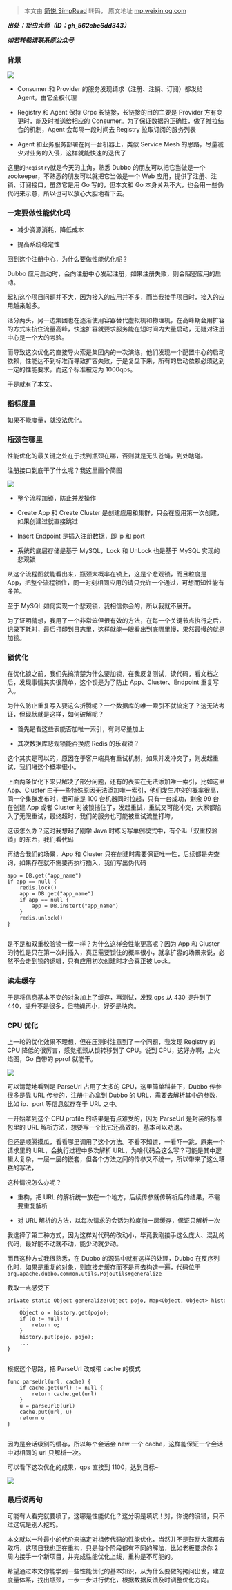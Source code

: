 > 本文由 [简悦 SimpRead](http://ksria.com/simpread/) 转码， 原文地址 [mp.weixin.qq.com](https://mp.weixin.qq.com/s?__biz=MjM5NTY1MjY0MQ==&mid=2650852053&idx=4&sn=a9a758bfcd0c8010d60ec970c3231bb9&chksm=bd015f9b8a76d68ded7bad4231a2d2950ef2ec35b32dad58e2a2b782d9e5f1a9f2d17481116e&scene=21#wechat_redirect)

_________出处：捉虫大师（ID：gh_562cbc6dd343）_________  

_________如若转载请联系原公众号_________

### 背景

![](https://mmbiz.qpic.cn/sz_mmbiz_png/xacdaKuBM0QMLm5ob22BJeS4lMiask4LPxa0Z8G577Ll6JIru2ib51KDHTwOzRDKwMd2Q7aDzdxm7I44ZDpibEDOA/640?wx_fmt=png)

*   Consumer 和 Provider 的服务发现请求（注册、注销、订阅）都发给 Agent，由它全权代理
    
*   Registry 和 Agent 保持 Grpc 长链接，长链接的目的主要是 Provider 方有变更时，能及时推送给相应的 Consumer。为了保证数据的正确性，做了推拉结合的机制，Agent 会每隔一段时间去 Registry 拉取订阅的服务列表
    
*   Agent 和业务服务部署在同一台机器上，类似 Service Mesh 的思路，尽量减少对业务的入侵，这样就能快速的迭代了
    

这里的`Registry`就是今天的主角，熟悉 Dubbo 的朋友可以把它当做是一个 zookeeper，不熟悉的朋友可以就把它当做是一个 Web 应用，提供了注册、注销、订阅接口，虽然它是用 Go 写的，但本文和 Go 本身关系不大，也会用一些伪代码来示意，所以也可以放心大胆地看下去。

### 一定要做性能优化吗

*   减少资源消耗，降低成本
    
*   提高系统稳定性
    

回到这个注册中心，为什么要做性能优化呢？

Dubbo 应用启动时，会向注册中心发起注册，如果注册失败，则会阻塞应用的启动。

起初这个项目问题并不大，因为接入的应用并不多，而当我接手项目时，接入的应用越来越多。

话分两头，另一边集团也在逐渐使用容器替代虚拟机和物理机，在高峰期会用扩容的方式来抗住流量高峰，快速扩容就要求服务能在短时间内大量启动，无疑对注册中心是一个大的考验。

而导致这次优化的直接导火索是集团内的一次演练，他们发现一个配置中心的启动依赖，性能达不到标准而导致扩容失败，于是复盘下来，所有的启动依赖必须达到一定的性能要求，而这个标准被定为 1000qps。

于是就有了本文。

### 指标度量

如果不能度量，就没法优化。

### 瓶颈在哪里

性能优化的最关键之处在于找到瓶颈在哪，否则就是无头苍蝇，到处瞎碰。

注册接口到底干了什么呢？我这里画个简图

![](https://mmbiz.qpic.cn/sz_mmbiz_png/xacdaKuBM0QMLm5ob22BJeS4lMiask4LPCKwOmGYEhu3LGsib0EBLjX0NaO1OatNsoSj5UvUFDPNwsGMFOdstGiaQ/640?wx_fmt=png)

*   整个流程加锁，防止并发操作
    
*   Create App 和 Create Cluster 是创建应用和集群，只会在应用第一次创建，如果创建过就直接跳过
    
*   Insert Endpoint 是插入注册数据，即 ip 和 port
    
*   系统的底层存储是基于 MySQL，Lock 和 UnLock 也是基于 MySQL 实现的悲观锁
    

从这个流程图就能看出来，瓶颈大概率在锁上，这是个悲观锁，而且粒度是 App，把整个流程锁住，同一时刻相同应用的请只允许一个通过，可想而知性能有多差。

至于 MySQL 如何实现一个悲观锁，我相信你会的，所以我就不展开。

为了证明猜想，我用了一个非常笨但很有效的方法，在每一个关键节点执行之后，记录下耗时，最后打印到日志里，这样就能一眼看出到底哪里慢，果然最慢的就是加锁。

### 锁优化

在优化锁之前，我们先搞清楚为什么要加锁，在我反复测试，读代码，看文档之后，发现事情其实很简单，这个锁是为了防止 App、Cluster、Endpoint 重复写入。

为什么防止重复写入要这么折腾呢？一个数据库的唯一索引不就搞定了？这无法考证，但现状就是这样，如何破解呢？

*   首先是看这些表能否加唯一索引，有则尽量加上
    
*   其次数据库悲观锁能否换成 Redis 的乐观锁？
    

这个其实是可以的，原因在于客户端具有重试机制，如果并发冲突了，则发起重试，我们堵这个概率很小。

上面两条优化下来只解决了部分问题，还有的表实在无法添加唯一索引，比如这里 App、Cluster 由于一些特殊原因无法添加唯一索引，他们发生冲突的概率很高，同一个集群发布时，很可能是 100 台机器同时拉起，只有一台成功，剩余 99 台在创建 App 或者 Cluster 时被锁挡住了，发起重试，重试又可能冲突，大家都陷入了无限重试，最终超时，我们的服务也可能被重试流量打垮。

这该怎么办？这时我想起了刚学 Java 时练习写单例模式中，有个叫「双重校验锁」的东西，我们看代码

再结合我们的场景，App 和 Cluster 只在创建时需要保证唯一性，后续都是先查询，如果存在就不需要再执行插入，我们写出伪代码

```
app = DB.get("app_name")
if app == null {
    redis.lock()
    app = DB.get("app_name")
    if app == null {
        app = DB.instert("app_name")
    }
    redis.unlock()
}


```

是不是和双重校验锁一模一样？为什么这样会性能更高呢？因为 App 和 Cluster 的特性是只在第一次时插入，真正需要锁住的概率很小，就拿扩容的场景来说，必然不会走到锁的逻辑，只有应用初次创建时才会真正被 Lock。

### 读走缓存

于是将信息基本不变的对象加上了缓存，再测试，发现 qps 从 430 提升到了 440，提升不是很多，但苍蝇再小，好歹是块肉。

### CPU 优化

上一轮的优化效果不理想，但在压测时注意到了一个问题，我发现 Registry 的 CPU 降低的很厉害，感觉瓶颈从锁转移到了 CPU。说到 CPU，这好办啊，上火焰图，Go 自带的 pprof 就能干。

![](https://mmbiz.qpic.cn/sz_mmbiz_jpg/xacdaKuBM0QMLm5ob22BJeS4lMiask4LPaicVxV8fkz9o9Pv6Eoib8bhf5XVDDtAGOB4X3J2vVgJiaFdnMLMd8fEbA/640?wx_fmt=jpeg)

可以清楚地看到是 ParseUrl 占用了太多的 CPU，这里简单科普下，Dubbo 传参很多是靠 URL 传参的，注册中心拿到 Dubbo 的 URL，需要去解析其中的参数，比如 ip、port 等信息就存在于 URL 之中。

一开始拿到这个 CPU profile 的结果是有点难受的，因为 ParseUrl 是封装的标准包里的 URL 解析方法，想要写一个比它还高效的，基本可以劝退。

但还是顺腾摸瓜，看看哪里调用了这个方法。不看不知道，一看吓一跳，原来一个请求里的 URL，会执行过程中多次解析 URL，为啥代码会这么写？可能是其中逻辑太复杂，一层一层的嵌套，但各个方法之间的传参又不统一，所以带来了这么糟糕的写法，

这种情况怎么办呢？

*   重构，把 URL 的解析统一放在一个地方，后续传参就传解析后的结果，不需要重复解析
    
*   对 URL 解析的方法，以每次请求的会话为粒度加一层缓存，保证只解析一次
    

我选择了第二种方式，因为这样对代码的改动小，毕竟我刚接手这么庞大、混乱的代码，最好能不动就不动，能少动就少动。

而且这种方式我很熟悉，在 Dubbo 的源码中就有这样的处理，Dubbo 在反序列化时，如果是重复的对象，则直接走缓存而不是再去构造一遍，代码位于`org.apache.dubbo.common.utils.PojoUtils#generalize`

截取一点感受下

```
private static Object generalize(Object pojo, Map<Object, Object> history) {
    ...
    Object o = history.get(pojo);
    if (o != null) {
        return o;
    }
    history.put(pojo, pojo);
    ...
}


```

根据这个思路，把 ParseUrl 改成带 cache 的模式

```
func parseUrl(url, cache) {
    if cache.get(url) != null {
        return cache.get(url)
    }
    u = parseUrl0(url)
    cache.put(url, u)
    return u
}


```

因为是会话级别的缓存，所以每个会话会 new 一个 cache，这样能保证一个会话中对相同的 url 只解析一次。

可以看下这次优化的成果，qps 直接到 1100，达到目标~

![](https://mmbiz.qpic.cn/sz_mmbiz_png/xacdaKuBM0QMLm5ob22BJeS4lMiask4LPdbfXYwkiaZdfW9lBJjQV6Ra1e6FLNp7ibwglJe7Gpziakv8H0LXv9O3Fg/640?wx_fmt=png)

### 最后说两句

可能有人看完就要喷了，这哪是性能优化？这分明是填坑！对，你说的没错，只不过这坑是别人挖的。

本文就以一种最小的代价来搞定对祖传代码的性能优化，当然并不是鼓励大家都去取巧，这项目我也正在重构，只是每个阶段都有不同的解法，比如老板要求你 2 周内接手一个新项目，并完成性能优化上线，重构是不可能的。

希望通过本文你能学到一些性能优化的基本知识，从为什么要做的拷问出发，建立度量体系，找出瓶颈，一步一步进行优化，根据数据反馈及时调整优化方向。

**<END>**
